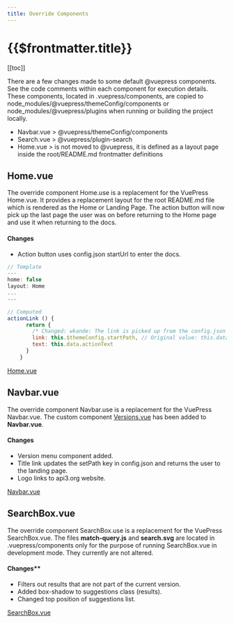```yaml
---
title: Override Components
---
```


# {{$frontmatter.title}}

<TocHeader />
[[toc]]

There are a few changes made to some default @vuepress components. See the code comments within each component for execution details. These components, located in .vuepress/components, are copied to node_modules/@vuepress/themeConfig/components or node_modules/@vuepress/plugins when running or building the project locally.

- Navbar.vue > @vuepress/themeConfig/components
- Search.vue > @vuepress/plugin-search
- Home.vue > is not moved to @vuepress, it is defined as a layout page inside the root/README.md frontmatter definitions


## Home.vue

The override component Home.use is a replacement for the VuePress Home.vue. It provides a replacement layout for the root README.md file which is rendered as the Home or Landing Page. The action button will now pick up the last page the user was on before returning to the Home page and use it when returning to the docs.

#### Changes

- Action button uses config.json startUrl to enter the docs.

```js
// Template
---
home: false
layout: Home
...
---

// Computed
actionLink () {
      return {
        /* Changed: wkande: The link is picked up from the config.json file which is set by the title in the Navbar. */
        link: this.$themeConfig.startPath, // Original value: this.data.actionLink,
        text: this.data.actionText
      }
    }
```

[Home.vue](https://github.com/api3dao/api3-docs/blob/stage/docs/.vuepress/components/Home.vue)

## Navbar.vue

The override component Navbar.use is a replacement for the VuePress Navbar.vue. The custom component [Versions.vue](./custom-components.md#versions-vue-and-versionsmodal-vue) has been added to **Navbar.vue**.


#### Changes

- Version menu component added.
- Title link updates the setPath key in config.json and returns the user to the landing page.
- Logo links to api3.org website.

[Navbar.vue](https://github.com/api3dao/api3-docs/blob/stage/docs/.vuepress/components/Navbar.vue)

## SearchBox.vue

The override component SearchBox.use is a replacement for the VuePress SearchBox.vue. The files **match-query.js** and **search.svg** are located in .vuepress/components only for the purpose of running SearchBox.vue in development mode. They currently are not altered.

#### Changes**

- Filters out results that are not part of the current version.
- Added box-shadow to suggestions class (results).
- Changed top position of suggestions list.

[SearchBox.vue](https://github.com/api3dao/api3-docs/blob/stage/docs/.vuepress/components/SearchBox.vue)
